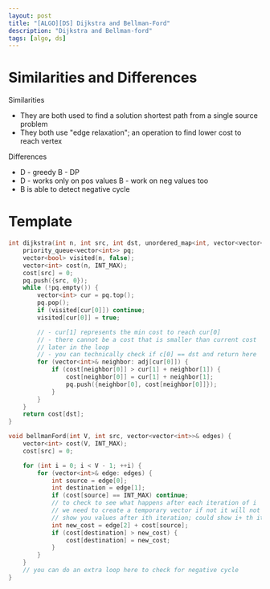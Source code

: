 ```yaml
---
layout: post
title: "[ALGO][DS] Dijkstra and Bellman-Ford"
description: "Dijkstra and Bellman-ford"
tags: [algo, ds]
---
```

# Similarities and Differences
Similarities
- They are both used to find a solution shortest path from a single source problem
- They both use "edge relaxation"; an operation to find lower cost to reach vertex

Differences
- D - greedy B - DP
- D - works only on pos values B - work on neg values too
- B is able to detect negative cycle

# Template
``` cpp
int dijkstra(int n, int src, int dst, unordered_map<int, vector<vector<int>>>& adj) {
    priority_queue<vector<int>> pq;
    vector<bool> visited(n, false);
    vector<int> cost(n, INT_MAX);
    cost[src] = 0;
    pq.push({src, 0});
    while (!pq.empty()) {
        vector<int> cur = pq.top();
        pq.pop();
        if (visited[cur[0]]) continue;
        visited[cur[0]] = true;

        // - cur[1] represents the min cost to reach cur[0]
        // - there cannot be a cost that is smaller than current cost
        // later in the loop
        // - you can technically check if c[0] == dst and return here
        for (vector<int>& neighbor: adj[cur[0]]) {
            if (cost[neighbor[0]] > cur[1] + neighbor[1]) {
                cost[neighbor[0]] = cur[1] + neighbor[1];
                pq.push({neighbor[0], cost[neighbor[0]]});
            }
        }
    }
    return cost[dst];
}

void bellmanFord(int V, int src, vector<vector<int>>& edges) {
    vector<int> cost(V, INT_MAX);
    cost[src] = 0;

    for (int i = 0; i < V - 1; ++i) {
        for (vector<int>& edge: edges) {
            int source = edge[0];
            int destination = edge[1];
            if (cost[source] == INT_MAX) continue;
            // to check to see what happens after each iteration of i
            // we need to create a temporary vector if not it will not strictly
            // show you values after ith iteration; could show i+ th iteration
            int new_cost = edge[2] + cost[source];
            if (cost[destination] > new_cost) {
                cost[destination] = new_cost;
            }
        }
    }
    // you can do an extra loop here to check for negative cycle
}
```
